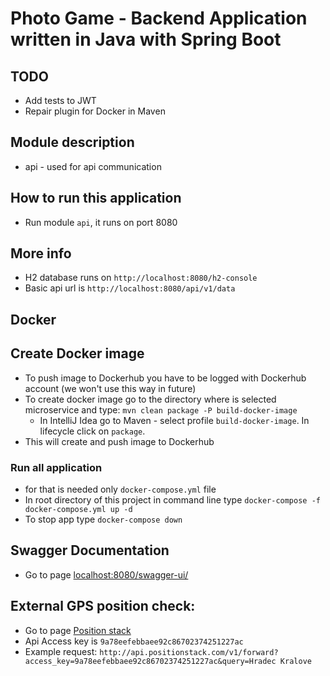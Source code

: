 # Photo Game - Backend Application written in Java with Spring Boot

## TODO
- Add tests to JWT
- Repair plugin for Docker in Maven

## Module description
- api - used for api communication

## How to run this application
- Run module `api`, it runs on port 8080

## More info
- H2 database runs on `http://localhost:8080/h2-console`
- Basic api url is `http://localhost:8080/api/v1/data`

## Docker

## Create Docker image
- To push image to Dockerhub you have to be logged with Dockerhub account (we won't use this way in future)
- To create docker image go to the directory where is selected microservice and type:
`mvn clean package -P build-docker-image`
  - In IntelliJ Idea go to Maven - select profile `build-docker-image`. In lifecycle click on `package`.
- This will create and push image to Dockerhub

### Run all application
- for that is needed only `docker-compose.yml` file
- In root directory of this project in command line type `docker-compose -f docker-compose.yml up -d`
- To stop app type `docker-compose down`

## Swagger Documentation
- Go to page [localhost:8080/swagger-ui/](http://localhost:8080/swagger-ui/)

## External GPS position check:
- Go to page [Position stack](https://positionstack.com/)
- Api Access key is `9a78eefebbaee92c86702374251227ac`
- Example request: `http://api.positionstack.com/v1/forward?access_key=9a78eefebbaee92c86702374251227ac&query=Hradec Kralove`

